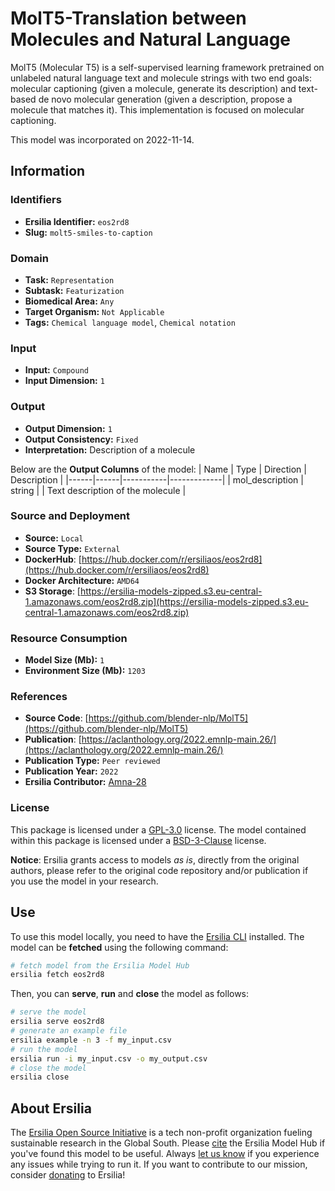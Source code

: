 # MolT5-Translation between Molecules and Natural Language

MolT5 (Molecular T5) is a self-supervised learning framework pretrained on unlabeled natural language text and molecule strings with two end goals: molecular captioning (given a molecule, generate its description) and text-based de novo molecular generation (given a description, propose a molecule that matches it). This implementation is focused on molecular captioning.

This model was incorporated on 2022-11-14.

## Information
### Identifiers
- **Ersilia Identifier:** `eos2rd8`
- **Slug:** `molt5-smiles-to-caption`

### Domain
- **Task:** `Representation`
- **Subtask:** `Featurization`
- **Biomedical Area:** `Any`
- **Target Organism:** `Not Applicable`
- **Tags:** `Chemical language model`, `Chemical notation`

### Input
- **Input:** `Compound`
- **Input Dimension:** `1`

### Output
- **Output Dimension:** `1`
- **Output Consistency:** `Fixed`
- **Interpretation:** Description of a molecule

Below are the **Output Columns** of the model:
| Name | Type | Direction | Description |
|------|------|-----------|-------------|
| mol_description | string |  | Text description of the molecule |


### Source and Deployment
- **Source:** `Local`
- **Source Type:** `External`
- **DockerHub**: [https://hub.docker.com/r/ersiliaos/eos2rd8](https://hub.docker.com/r/ersiliaos/eos2rd8)
- **Docker Architecture:** `AMD64`
- **S3 Storage**: [https://ersilia-models-zipped.s3.eu-central-1.amazonaws.com/eos2rd8.zip](https://ersilia-models-zipped.s3.eu-central-1.amazonaws.com/eos2rd8.zip)

### Resource Consumption
- **Model Size (Mb):** `1`
- **Environment Size (Mb):** `1203`


### References
- **Source Code**: [https://github.com/blender-nlp/MolT5](https://github.com/blender-nlp/MolT5)
- **Publication**: [https://aclanthology.org/2022.emnlp-main.26/](https://aclanthology.org/2022.emnlp-main.26/)
- **Publication Type:** `Peer reviewed`
- **Publication Year:** `2022`
- **Ersilia Contributor:** [Amna-28](https://github.com/Amna-28)

### License
This package is licensed under a [GPL-3.0](https://github.com/ersilia-os/ersilia/blob/master/LICENSE) license. The model contained within this package is licensed under a [BSD-3-Clause](LICENSE) license.

**Notice**: Ersilia grants access to models _as is_, directly from the original authors, please refer to the original code repository and/or publication if you use the model in your research.


## Use
To use this model locally, you need to have the [Ersilia CLI](https://github.com/ersilia-os/ersilia) installed.
The model can be **fetched** using the following command:
```bash
# fetch model from the Ersilia Model Hub
ersilia fetch eos2rd8
```
Then, you can **serve**, **run** and **close** the model as follows:
```bash
# serve the model
ersilia serve eos2rd8
# generate an example file
ersilia example -n 3 -f my_input.csv
# run the model
ersilia run -i my_input.csv -o my_output.csv
# close the model
ersilia close
```

## About Ersilia
The [Ersilia Open Source Initiative](https://ersilia.io) is a tech non-profit organization fueling sustainable research in the Global South.
Please [cite](https://github.com/ersilia-os/ersilia/blob/master/CITATION.cff) the Ersilia Model Hub if you've found this model to be useful. Always [let us know](https://github.com/ersilia-os/ersilia/issues) if you experience any issues while trying to run it.
If you want to contribute to our mission, consider [donating](https://www.ersilia.io/donate) to Ersilia!
